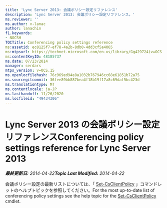 ```yaml
---
title: 'Lync Server 2013: 会議ポリシー設定リファレンス'
description: 'Lync Server 2013: 会議ポリシー設定リファレンス。'
ms.reviewer: ''
ms.author: v-lanac
author: lanachin
f1.keywords:
- NOCSH
TOCTitle: Conferencing policy settings reference
ms:assetid: ec8125f7-ef78-4a2b-8db0-4dd3cf5a4065
ms:mtpsurl: https://technet.microsoft.com/en-us/library/Gg429724(v=OCS.15)
ms:contentKeyID: 48185737
ms.date: 07/23/2014
manager: serdars
mtps_version: v=OCS.15
ms.openlocfilehash: 76c969ed94e8a1032b767946cc68e61851b72a75
ms.sourcegitcommit: 36fee89bb887bea4f18b19f17a8c69daf5bc423d
ms.translationtype: MT
ms.contentlocale: ja-JP
ms.lasthandoff: 11/26/2020
ms.locfileid: "49434306"
---
```

# <a name="conferencing-policy-settings-reference-for-lync-server-2013"></a><span data-ttu-id="61b98-103">Lync Server 2013 の会議ポリシー設定リファレンス</span><span class="sxs-lookup"><span data-stu-id="61b98-103">Conferencing policy settings reference for Lync Server 2013</span></span>

<div data-xmlns="http://www.w3.org/1999/xhtml">

<div class="topic" data-xmlns="http://www.w3.org/1999/xhtml" data-msxsl="urn:schemas-microsoft-com:xslt" data-cs="https://msdn.microsoft.com/">

<div data-asp="https://msdn2.microsoft.com/asp">



</div>

<div id="mainSection">

<div id="mainBody"><span data-ttu-id="61b98-104">

<span> </span></span><span class="sxs-lookup"><span data-stu-id="61b98-104">

<span> </span></span></span>

<span data-ttu-id="61b98-105">_**最終更新日:** 2014-04-22_</span><span class="sxs-lookup"><span data-stu-id="61b98-105">_**Topic Last Modified:** 2014-04-22_</span></span>

<span data-ttu-id="61b98-106">会議ポリシー設定の最新リストについては、「 [Set-CsClientPolicy](https://docs.microsoft.com/powershell/module/skype/Set-CsClientPolicy) 」コマンドレットのヘルプトピックを参照してください。</span><span class="sxs-lookup"><span data-stu-id="61b98-106">For the most up-to-date list of conferencing policy settings see the help topic for the [Set-CsClientPolicy](https://docs.microsoft.com/powershell/module/skype/Set-CsClientPolicy) cmdlet.</span></span>

<span data-ttu-id="61b98-107"></div>

<span> </span>

</div>

</div>

</span><span class="sxs-lookup"><span data-stu-id="61b98-107"></div>

<span> </span>

</div>

</div>

</span></span></div>

